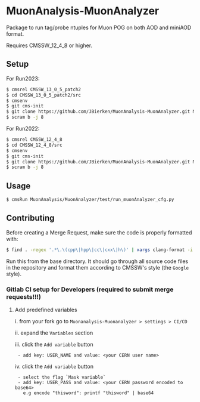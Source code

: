# MuonAnalysis-MuonAnalyzer

Package to run tag/probe ntuples for Muon POG on both AOD and miniAOD format.

Requires CMSSW_12_4_8 or higher.

## Setup

For Run2023:

```bash
$ cmsrel CMSSW_13_0_5_patch2 
$ cd CMSSW_13_0_5_patch2/src
$ cmsenv
$ git cms-init
$ git clone https://github.com/JBierken/MuonAnalysis-MuonAnalyzer.git MuonAnalysis/MuonAnalyzer -b 12_4_X
$ scram b -j 8
```

For Run2022:

```bash
$ cmsrel CMSSW_12_4_8 
$ cd CMSSW_12_4_8/src
$ cmsenv
$ git cms-init
$ git clone https://github.com/JBierken/MuonAnalysis-MuonAnalyzer.git MuonAnalysis/MuonAnalyzer -b 12_4_X
$ scram b -j 8
```

## Usage
```bash
$ cmsRun MuonAnalysis/MuonAnalyzer/test/run_muonAnalyzer_cfg.py
```

## Contributing

Before creating a Merge Request, make sure the code is properly formatted with:

```bash
$ find . -regex '.*\.\(cpp\|hpp\|cc\|cxx\|h\)' | xargs clang-format -i
```

Run this from the base directory. It should go through all source code files in the repository and format them according to CMSSW's style (the `Google` style).


### Gitlab CI setup for Developers (required to submit merge requests!!!)

1. Add predefined variables

    i. from your fork go to `Muonanalysis-Muonanalyzer > settings > CI/CD`

    ii. expand the `Variables` section

    iii. click the `Add variable` button

        - add key: USER_NAME and value: <your CERN user name>

    iv. click the `Add variable` button

        - select the flag `Mask variable`
        - add key: USER_PASS and value: <your CERN password encoded to base64>
          e.g encode "thisword": printf "thisword" | base64
